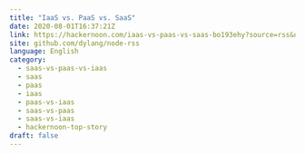 ```yaml
---
title: "IaaS vs. PaaS vs. SaaS"
date: 2020-08-01T16:37:21Z
link: https://hackernoon.com/iaas-vs-paas-vs-saas-bo193ehy?source=rss&utm_medium=RSS&utm_source=news.12bit.vn
site: github.com/dylang/node-rss
language: English
category:
  - saas-vs-paas-vs-iaas
  - saas
  - paas
  - iaas
  - paas-vs-iaas
  - saas-vs-paas
  - saas-vs-iaas
  - hackernoon-top-story
draft: false
---
```

